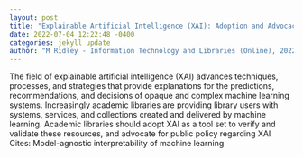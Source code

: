```yaml
--- 
layout: post 
title: "Explainable Artificial Intelligence (XAI): Adoption and Advocacy" 
date: 2022-07-04 12:22:48 -0400 
categories: jekyll update 
author: "M Ridley - Information Technology and Libraries (Online), 2022" 
--- 
```

The field of explainable artificial intelligence (XAI) advances techniques, processes, and strategies that provide explanations for the predictions, recommendations, and decisions of opaque and complex machine learning systems. Increasingly academic libraries are providing library users with systems, services, and collections created and delivered by machine learning. Academic libraries should adopt XAI as a tool set to verify and validate these resources, and advocate for public policy regarding XAI Cites: Model-agnostic interpretability of machine learning